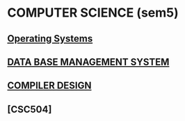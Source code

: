 # COMPUTER SCIENCE (sem5)

## [Operating Systems](OS/)

## [DATA BASE MANAGEMENT SYSTEM](DBMS/)

## [COMPILER DESIGN](CD/)

## [CSC504]
